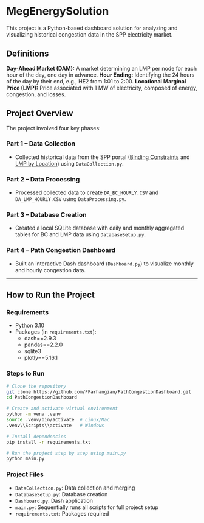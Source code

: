 # MegEnergySolution

This project is a Python-based dashboard solution for analyzing and visualizing historical congestion data in the SPP electricity market.

## Definitions
**Day-Ahead Market (DAM):** A market determining an LMP per node for each hour of the day, one day in advance.
**Hour Ending:** Identifying the 24 hours of the day by their end, e.g., HE2 from 1:01 to 2:00.
**Locational Marginal Price (LMP):** Price associated with 1 MW of electricity, composed of energy, congestion, and losses.

## Project Overview
The project involved four key phases:

### **Part 1 – Data Collection**
- Collected historical data from the SPP portal ([Binding Constraints](https://portal.spp.org/pages/da-binding-constraints) and [LMP by Location](https://portal.spp.org/pages/da-lmp-by-location)) using `DataCollection.py`.

### **Part 2 – Data Processing**
- Processed collected data to create `DA_BC_HOURLY.CSV` and `DA_LMP_HOURLY.CSV` using `DataProcessing.py`.

### **Part 3 – Database Creation**
- Created a local SQLite database with daily and monthly aggregated tables for BC and LMP data using `DatabaseSetup.py`.
  
### **Part 4 – Path Congestion Dashboard**
- Built an interactive Dash dashboard (`Dashboard.py`) to visualize monthly and hourly congestion data.

---

## How to Run the Project

### **Requirements**
- Python 3.10
- Packages (in `requirements.txt`):
  - dash==2.9.3
  - pandas==2.2.0
  - sqlite3
  - plotly==5.16.1

### **Steps to Run**
```bash
# Clone the repository
git clone https://github.com/FFarhangian/PathCongestionDashboard.git
cd PathCongestionDashboard

# Create and activate virtual environment
python -m venv .venv
source .venv/bin/activate  # Linux/Mac
.venv\\Scripts\\activate   # Windows

# Install dependencies
pip install -r requirements.txt

# Run the project step by step using main.py
python main.py
```

### **Project Files**
- `DataCollection.py`: Data collection and merging
- `DatabaseSetup.py`: Database creation
- `Dashboard.py`: Dash application
- `main.py`: Sequentially runs all scripts for full project setup
- `requirements.txt`: Packages required
